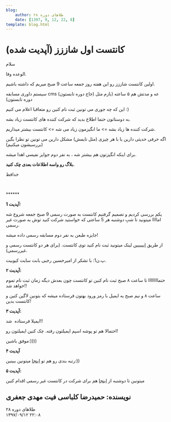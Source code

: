 ```yaml
---
blog:
    author: طلاهای دوره ۲۸
    date: [1397, 9, 12, 22, 8]
template: blog.html
---
```

# کانتست اول شاززز (آپدیت شده)

<div class="cnt">
<p>سلام</p>
<p>الوعده وفا.</p>
<p>اولین کانتست شاززز رو این هفته روز جمعه ساعت 9 صبح میریم که داشته باشیم.</p>
<p>سیستم داوری مسابقه cms (جاج دوره تابستون) عه و مدتش هم ۵ ساعته (بازم مثل دوره تابستون)</p>
<p>این که چه جوری می تونین ثبت نام کنین رو متعاقبا اعلام می کنیم :)</p>
<p>به دوستاتون حتما اطلاع بدید که شرکت کننده های کانتست زیاد بشه.</p>
<p>شرکت کننده ها زیاد بشه =&gt; ما انگیزمون زیاد می شه =&gt; کانتست بیشتر میذاریم.</p>
<p>اگه حرفی حدیثی دارین یا با هر چیزی (مثل تایمش) مشکل دارین می تونین تو نظرا بگین (بررسیشون میکنیم)</p>
<p>برای اینکه انگیزتون هم بیشتر شه ، به نفر دوم جوایز نفیسی اهدا میشه.</p>
<p><b>بلاگ رو واسه اطلاعات بعدی چک کنید.</b></p>
<p>خدافظ</p>
<p><br/></p>
<p>******</p>
<p><b>آپدیت 1:</b></p>
<p>یکم بررسی کردیم و تصمیم گرفتیم کانتست به صورت رسمی 9 صبح جمعه شروع شه اماااا میتونید تا شبِ دوشنبه هر 5 ساعتی که خواستید شرکت کنید توش به صورت غیر رسمی.</p>
<p>جایزه طبعن به نفر دوم مسابقه رسمی داده میشه!</p>
<p>از طریق <a href="https://qubit.pythonanywhere.com/contest/" target="_blank">ایییییین</a> لینک میتونید ثبت نام کنید توی کانتست. (برای هر دو کانتست رسمی و غیررسمی).</p>
<p>پ.ن1: با تشکر از امیرحسین رجبی بابت سایت کیوبیت.</p>
<p><b>آپدیت ۲:</b></p>
<p>حتماااااااا تا ساعت ۸ صبح ثبت نام کنین تو کانتست چون بعدش دیگه زمان ثبت نام تموم خواهد شد!!</p>
<p>ساعت ۸ و نیم صبح یه ایمیل با رمز ورود بهتون فرستاده میشه که بتونین لاگین کنین و کانتست بدین!</p>
<p><b>آپدیت ۳:</b></p>
<p>ایمیلا فرستاده  شد!!</p>
<p>احتمالا هم تو پوشه اسپم ایمیلتون رفته. چک کنین ایمیلتون رو!</p>
<p>موفق باشین:))))</p>
<p><b>آپدیت ۴</b></p>
<p>رتبه بندی رو هم تو <a href="https://lh3.googleusercontent.com/ZmXcEUcAEfoZfY1lQmcmlJb2oPNjJfICETKrdmmB1GCsbY_fX5rkm6btOdaNeM-I8pNNlGwtcgX8LMbYDUmQYwYE0QhIuIPue71hmHtYhBJl0tIL1UJHnWlsPN1_8yG54xkmnsdUcuE3fj1gVUUEC0VNsML7cQiiUg8W8ypQEtsoSeWOuBhKmzllY54oeDU9lYFHGRPvPbMr3pmx3ny0WNhPgC6iZ16a7HuhWPUH_6oMWYlOzusDvGMZZBNEVlrn91y69ZIlbudDNEOW5Nch7Zn3naMrmKd6vnkcoBBJLg8hFRXhIQCVrDCxF5bEpOTKYSnpseLjEXuPGQPF8GaoZynaar5FkFauIkUFvG1khlaMGB7CmOWXgTaISRriXebXGHFTDNOK-ZShQUG6rMJWl6A8Byb6dgJ9YWAY2E9zqeKH7ph7MOuii6N4aDj-FmEr0F4hjXmcMlXCzubX77E9_gmxp-QSUUK0jljkNfM_vsWvc2on9zl-7AuvgyXGR0eAE_nHRV2rAaO2v6Gv5ucVAVWvy89iVmES6jLXX80HNcN5SYFT8_vCLiN_bfRk7gHhlLmFwc7TWFwc_LmNVr1g77ffrNO2Njy9Iqx5JmBCy6hXOyL7iwa4Zj2gcupJH2mubGwU2Go_F0gzzr_dImRrC_xh=w924-h1124-no" target="_blank">اینجا</a> میتونین ببینین:))</p>
<p><b>آپدیت ۵:</b></p>
<p>میتونین تا دوشنبه از <a href="http://judge.cf:8282">اینجا</a> هم برای شرکت در کانتست غیر رسمی اقدام کنین</p>
<h2>نویسنده: حمیدرضا کلباسی فیت مهدی جعفری</h2>
</div>

<div class="blog-info">
    <div class="blog-author">طلاهای دوره ۲۸</div>
    <div class="blog-date">۱۳۹۷/۰۹/۱۲ ۲۲:۰۸</div>
</div>

